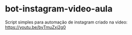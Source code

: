 # bot-instagram-video-aula

Script simples para automação de instagram criado na video: https://youtu.be/byTmuZxj2g0

